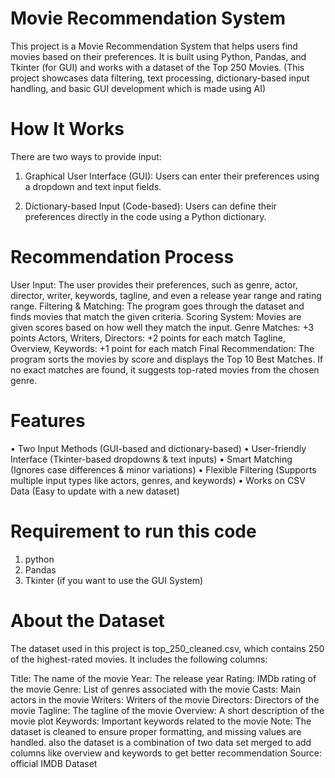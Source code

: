 # Movie Recommendation System
This project is a Movie Recommendation System that helps users find movies based on their preferences. It is built using Python, Pandas, and Tkinter (for GUI) and works with a dataset of the Top 250 Movies.
(This project showcases data filtering, text processing, dictionary-based input handling, and basic GUI development which is made using AI)

# How It Works
There are two ways to provide input:

1. Graphical User Interface (GUI): Users can enter their preferences using a dropdown and text input fields.

2. Dictionary-based Input (Code-based): Users can define their preferences directly in the code using a Python dictionary.

# Recommendation Process
User Input: The user provides their preferences, such as genre, actor, director, writer, keywords, tagline, and even a release year range and rating range.
Filtering & Matching: The program goes through the dataset and finds movies that match the given criteria.
Scoring System: Movies are given scores based on how well they match the input.
Genre Matches: +3 points
Actors, Writers, Directors: +2 points for each match
Tagline, Overview, Keywords: +1 point for each match
Final Recommendation: The program sorts the movies by score and displays the Top 10 Best Matches. If no exact matches are found, it suggests top-rated movies from the chosen genre.

# Features
• Two Input Methods (GUI-based and dictionary-based)
• User-friendly Interface (Tkinter-based dropdowns & text inputs)
• Smart Matching (Ignores case differences & minor variations)
• Flexible Filtering (Supports multiple input types like actors, genres, and keywords)
• Works on CSV Data (Easy to update with a new dataset)

# Requirement to run this code
1. python
2. Pandas
3. Tkinter (if you want to use the GUI System)

# About the Dataset
The dataset used in this project is top_250_cleaned.csv, which contains 250 of the highest-rated movies. It includes the following columns:

Title: The name of the movie
Year: The release year
Rating: IMDb rating of the movie
Genre: List of genres associated with the movie
Casts: Main actors in the movie
Writers: Writers of the movie
Directors: Directors of the movie
Tagline: The tagline of the movie
Overview: A short description of the movie plot
Keywords: Important keywords related to the movie
Note: The dataset is cleaned to ensure proper formatting, and missing values are handled. also the dataset is a combination of two data set merged to add columns like overview and keywords to get better recommendation
Source: official IMDB Dataset
